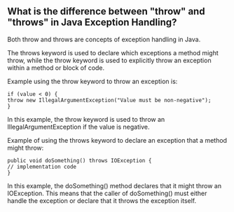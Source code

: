 ## What is the difference between "throw" and "throws" in Java Exception Handling?
Both throw and throws are concepts of exception handling in Java.

The throws keyword is used to declare which exceptions a method might throw, while the throw keyword is used to explicitly throw an exception within a method or block of code.

Example using the throw keyword to throw an exception is:

    if (value < 0) {
    throw new IllegalArgumentException("Value must be non-negative");
    }
In this example, the throw keyword is used to throw an IllegalArgumentException if the value is negative.

Example of using the throws keyword to declare an exception that a method might throw:

    public void doSomething() throws IOException {
    // implementation code
    }
In this example, the doSomething() method declares that it might throw an IOException. This means that the caller of doSomething() must either handle the exception or declare that it throws the exception itself.